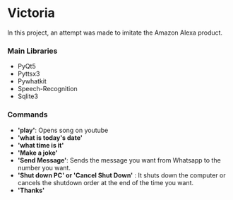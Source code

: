# Victoria
In this project, an attempt was made to imitate the Amazon Alexa product.


### Main Libraries
  - PyQt5
  - Pyttsx3
  - Pywhatkit
  - Speech-Recognition
  - Sqlite3
 
 ### Commands
  - **'play'**: Opens song on youtube
  - **'what is today's date'**
  - **'what time is it'**
  - **'Make a joke'**
  - **'Send Message'**: Sends the message you want from Whatsapp to the number you want.
  - **'Shut down PC' or 'Cancel Shut Down'** : It shuts down the computer or cancels the shutdown order at the end of the time you want.
  - **'Thanks'**

